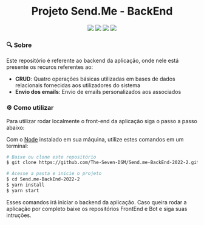 <h1 align="center"> Projeto Send.Me - BackEnd</h1>
<div align="center">
<img src="https://img.shields.io/badge/TypeScript-007ACC?style=for-the-badge&logo=typescript&logoColor=white"/>
<img src="https://img.shields.io/badge/Node.js-339933?style=for-the-badge&logo=nodedotjs&logoColor=white"/>
<img src="https://img.shields.io/badge/Sequelize-52B0E7?style=for-the-badge&logo=Sequelize&logoColor=white"/>
<img src="https://img.shields.io/badge/Insomnia-5849be?style=for-the-badge&logo=Insomnia&logoColor=white"/>
</div>

### :mag: Sobre

Este repositório é referente ao backend da aplicação, onde nele está presente os recuros referentes ao:

- **CRUD**: Quatro operações básicas utilizadas em bases de dados relacionais fornecidas aos utilizadores do sistema 
- **Envio dos emails**: Envio de emails personalizados aos associados

### :gear: Como utilizar

Para utilizar rodar localmente o front-end da aplicação siga o passo a passo abaixo:

Com o [Node](https://nodejs.org/en/) instalado em sua máquina, utilize estes comandos em um terminal:

```bash
# Baixe ou clone este repositório
$ git clone https://github.com/The-Seven-DSM/Send.me-BackEnd-2022-2.git

# Acesse a pasta e inicie o projeto
$ cd Send.me-BackEnd-2022-2
$ yarn install
$ yarn start
```

Esses comandos irá iniciar o backend da aplicação. Caso queira rodar a aplicação por completo baixe os repositórios FrontEnd e Bot e siga suas intruções.
